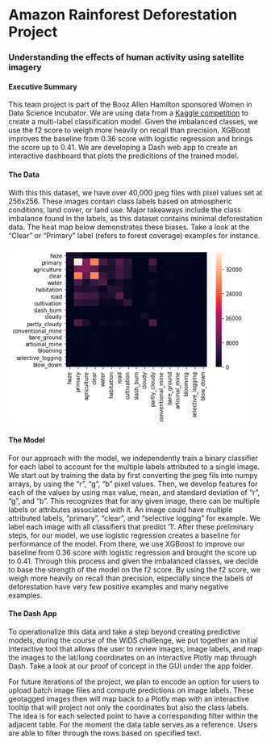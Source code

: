  # Amazon Rainforest Deforestation Project

### Understanding the effects of human activity using satellite imagery
#### Executive Summary
This team project is part of the Booz Allen Hamilton sponsored Women in Data Science Incubator.  We are using data from a <a href="https://www.kaggle.com/c/planet-understanding-the-amazon-from-space/overview">Kaggle competition</a> to create a multi-label classification model. Given the imbalanced classes, we use the f2 score to weigh more heavily on recall than precision. XGBoost improves the baseline from 0.36 score with logistic regression and brings the score up to 0.41. We are developing a Dash web app to create an interactive dashboard that plots the predicitions of the trained model.

#### The Data
With this this dataset, we have over 40,000 jpeg files with pixel values set at 256x256. These images contain class labels based on atmospheric conditions, land cover, or land use. Major takeaways include the class imbalance found in the labels, as this dataset contains minimal deforestation data. The heat map below demonstrates these biases. Take a look at the “Clear” or “Primary” label (refers to forest coverage) examples for instance. 

![](notebooks/heatmap.png)

#### The Model
For our approach with the model, we independently train a binary classifier for each label to account for the multiple labels attributed to a single image. We start out by training the data by first converting the jpeg fils into numpy arrays, by using the “r”, “g”, “b” pixel values. Then, we develop features for each of the values by using max value, mean, and standard deviation of “r”, “g”, and “b”. This recognizes that for any given image, there can be multiple labels or attributes associated with it. An image could have multiple attributed labels, “primary”, “clear”, and “selective logging” for example. We label each image with all classifiers that predict ‘1’. After these preliminary steps, for our model, we use logistic regression creates a baseline for performance of the model. From there, we use XGBoost to improve our baseline from 0.36 score with logistic regression and brought the score up to 0.41. Through this process and given the imbalanced classes, we decide to base the strength of the model on the f2 score. By using the f2 score, we weigh more heavily on recall than precision, especially since the labels of deforestation have very few positive examples and many negative examples.

#### The Dash App
To operationalize this data and take a step beyond creating predictive models, during the course of the WiDS challenge, we put together an initial interactive tool that allows the user to review images, image labels, and map the images to the lat/long coordinates on an interactive Plotly map through Dash. Take a look at our proof of concept in the GUI under the app folder. 

For future iterations of the project, we plan to encode an option for users to upload batch image files and compute predictions on image labels. These geotagged images then will map back to a Plotly map with an interactive tooltip that will project not only the coordinates but also the class labels. The idea is for each selected point to have a corresponding filter within the adjacent table. For the moment the data table serves as a reference. Users are able to filter through the rows based on specified text.
